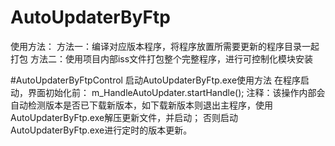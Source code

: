 # AutoUpdaterByFtp
使用方法：
方法一：编译对应版本程序，将程序放置所需要更新的程序目录一起打包
方法二：使用项目内部iss文件打包整个完整程序，进行可控制化模块安装

#AutoUpdaterByFtpControl
启动AutoUpdaterByFtp.exe使用方法
在程序启动，界面初始化前：
m_HandleAutoUpdater.startHandle();
注释：该操作内部会自动检测版本是否已下载新版本，如下载新版本则退出主程序，使用AutoUpdaterByFtp.exe解压更新文件，并启动；
否则启动AutoUpdaterByFtp.exe进行定时的版本更新。
